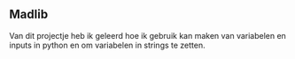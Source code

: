 ## Madlib

Van dit projectje heb ik geleerd hoe ik gebruik kan maken van variabelen en inputs in python en om variabelen in strings te zetten.